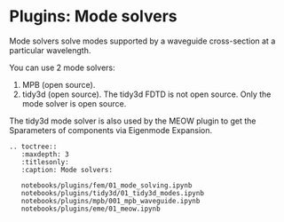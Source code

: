 # Plugins: Mode solvers

Mode solvers solve modes supported by a waveguide cross-section at a particular wavelength.

You can use 2 mode solvers:

1. MPB (open source).
2. tidy3d (open source). The tidy3d FDTD is not open source. Only the mode solver is open source.

The tidy3d mode solver is also used by the MEOW plugin to get the Sparameters of components via Eigenmode Expansion.

```{eval-rst}
.. toctree::
   :maxdepth: 3
   :titlesonly:
   :caption: Mode solvers:

   notebooks/plugins/fem/01_mode_solving.ipynb
   notebooks/plugins/tidy3d/01_tidy3d_modes.ipynb
   notebooks/plugins/mpb/001_mpb_waveguide.ipynb
   notebooks/plugins/eme/01_meow.ipynb
```
